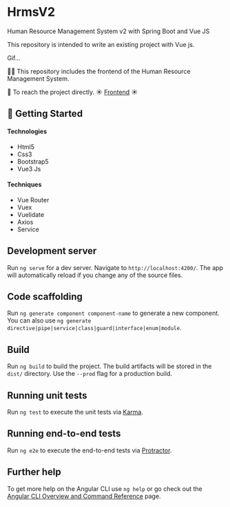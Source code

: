 # HrmsV2

Human Resource Management System v2 with Spring Boot and Vue JS

This repository is intended to write an existing project with Vue js.

Gif...

:technologist: This repository includes the frontend of the Human Resource Management System. <br/>

:file_folder: To reach the project directly. :sunny: [Frontend](https://github.com/cumalitezcan/HrmsV2/tree/main/client) :sunny: 

## :tada: Getting Started

#### Technologies
- Html5
- Css3
- Bootstrap5
- Vue3 Js 

#### Techniques
- Vue Router
- Vuex
- Vuelidate
- Axios
- Service

## Development server

Run `ng serve` for a dev server. Navigate to `http://localhost:4200/`. The app will automatically reload if you change any of the source files.

## Code scaffolding

Run `ng generate component component-name` to generate a new component. You can also use `ng generate directive|pipe|service|class|guard|interface|enum|module`.

## Build

Run `ng build` to build the project. The build artifacts will be stored in the `dist/` directory. Use the `--prod` flag for a production build.

## Running unit tests

Run `ng test` to execute the unit tests via [Karma](https://karma-runner.github.io).

## Running end-to-end tests

Run `ng e2e` to execute the end-to-end tests via [Protractor](http://www.protractortest.org/).

## Further help

To get more help on the Angular CLI use `ng help` or go check out the [Angular CLI Overview and Command Reference](https://angular.io/cli) page.
